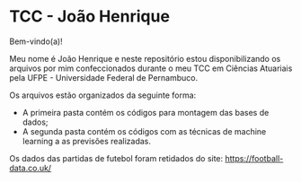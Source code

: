 # TCC - João Henrique

Bem-vindo(a)!

Meu nome é João Henrique e neste repositório estou disponibilizando os arquivos por mim confeccionados durante o meu TCC em Ciências Atuariais pela UFPE - Universidade Federal de Pernambuco.

Os arquivos estão organizados da seguinte forma:
 - A primeira pasta contém os códigos para montagem das bases de dados;
 - A segunda pasta contém os códigos com as técnicas de machine learning a as previsões realizadas.

Os dados das partidas de futebol foram retidados do site: https://football-data.co.uk/

